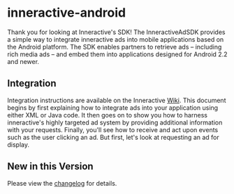 inneractive-android
===================
Thank you for looking at Inneractive's SDK!
The InneractiveAdSDK provides a simple way to integrate inneractive ads into mobile applications based on the Android platform. The SDK enables partners to retrieve ads – including rich media ads – and embed them into applications designed for Android 2.2 and newer.


## Integration
Integration instructions are available on the Inneractive [Wiki](https://inneractive.jira.com/wiki/display/DevWiki/Android+SDK+guidelines).
This document begins by first explaining how to integrate ads into your application using either XML or Java code.  It then goes on to show you how to harness inneractive's highly targeted ad system by providing additional information with your requests.  Finally, you'll see how to receive and act upon events such as the user clicking an ad. 
But first, let's look at requesting an ad for display.

## New in this Version
Please view the [changelog](https://github.com/inneractive/inneractive-android/blob/master/CHANGELOG.md) for details.

